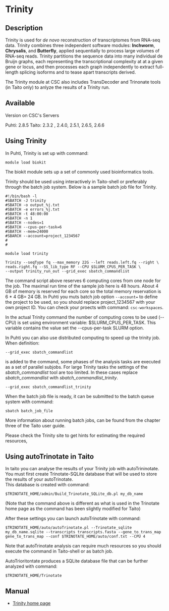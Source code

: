 # Trinity

## Description

Trinity is used for _de novo_ reconstruction of transcriptomes from RNA-seq data. Trinity combines three 
independent software modules: **Inchworm**, **Chrysalis**, and **Butterfly**, applied sequentially to process 
large volumes of RNA-seq reads. Trinity partitions the sequence data into many individual de Bruijn graphs, each 
representing the transcriptional complexity at at a given gene or locus, and then processes each graph independently 
to extract full-length splicing isoforms and to tease apart transcripts derived.

The Trinity module at CSC also includes TransDecoder and Trinonate tools (in Taito only) to anlyze the results of a Trinity run.

## Available
Version on CSC's Servers

Puhti: 2.8.5
Taito: 2.3.2 , 2.4.0, 2.5.1, 2.6.5, 2.6.6


## Using Trinity 


In Puhti, Trinity is set up with command:
```text
module load biokit
```
The biokit module sets up a set of commonly used bioinformatics tools.

Trinity should be used using interactively in Taito-shell or preferably through the batch job system. Below is a sample batch job file for Trinity.
```text
#!/bin/bash -l
#SBATCH -J trinity
#SBATCH -o output_%j.txt
#SBATCH -e errors_%j.txt
#SBATCH -t 48:00:00
#SBATCH -n 1
#SBATCH --nodes=1  
#SBATCH --cpus-per-task=6
#SBATCH --mem=24000
#SBARCH --account=project_1234567
#
#

module load trinity

Trinity --seqType fq --max_memory 22G --left reads.left.fq --right \
reads.right.fq --SS_lib_type RF --CPU $SLURM_CPUS_PER_TASK \
--output trinity_run_out --grid_exec sbatch_commandlist
```
The command script above reserves 6 computing cores from one node for the job. The maximal run time of the sample job here is 48 hours. About 4 GB of memory is reserved for each core so the total memory reservation is 6 * 4 GB= 24 GB. In Puhti you muts batch job option
`--account=` to define the project to be used, so you should replace project_1234567 with your own project ID. You can check your proects
with command: `csc-workspaces`.

In the actual Trinity command the number of computing cores to be used (--CPU) is set using environment variable: $SLURM_CPUS_PER_TASK. This variable contains the value set the --cpus-per-task SLURM option.

In Puhti you can also use distributed computing to speed up the trinity job. When definition:
```text
--grid_exec sbatch_commandlist
```
is added to the command, some phases of the analysis tasks are executed as a set of parallel subjobs. 
For large Trinity tasks the settings of the _sbatch_commandlist_ tool are too limited. In these cases 
replace _sbatch_commandlist_ with _sbatch_commandlist_trinity_.
```text
--grid_exec sbatch_commandlist_trinity
```
When the batch job file is ready, it can be submitted to the batch queue system with command:
```text
sbatch batch_job_file
```
More information about running batch jobs, can be found from the chapter three of the Taito user guide.

Please check the Trinity site to get hints for estimating the required resources,

 
## Using autoTrinotate in Taito

In taito you can analyse the results of your Trinity job with autoTrininotate.
You must first create Trinotate-SQLite database that will be used to store the results of your autoTrinotate.  
This database is created with command:
```
$TRINOTATE_HOME/admin/Build_Trinotate_SQLite_db.pl my_db_name
```
(Note that the command above is different as what is used in 
the Trinotate home page as the command has been slightly modified for Taito)

After these settings you can launch autoTrinotate with command:
```
$TRINOTATE_HOME/auto/autoTrinotate.pl --Trinotate_sqlite my_db_name.sqlite --transcripts transcripts.fasta --gene_to_trans_map gene_to_trans_map --conf $TRINOTATE_HOME/auto/conf.txt --CPU 4
```
Note that autoTrinotate analysis can require much resources so you should execute the command in Taito-shell or as batch job.

AutoTrioritontate produces a SQLite database file that can be further analyzed with command:
```
$TRINOTATE_HOME/Trinotate
```
## Manual

-    [Trinity home page](https://github.com/trinityrnaseq/trinityrnaseq/wiki)



 

 
